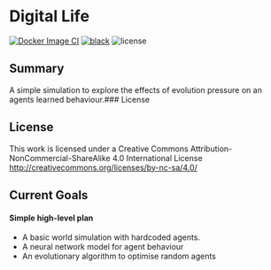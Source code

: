 # Digital Life

[![Docker Image CI](https://github.com/markbrockettrobson/Digital_Life/actions/workflows/docker-image.yml/badge.svg)](https://github.com/markbrockettrobson/Digital_Life/actions/workflows/docker-image.yml)
[![black](https://img.shields.io/badge/code%20style-black-000000.svg)](https://github.com/psf/black)
![license](https://i.creativecommons.org/l/by-nc-sa/4.0/80x15.png)

## Summary
A simple simulation to explore the effects of evolution pressure on an agents learned behaviour.### License 

## License
This work is licensed under a Creative Commons Attribution-NonCommercial-ShareAlike 4.0 International License
http://creativecommons.org/licenses/by-nc-sa/4.0/

## Current Goals

#### Simple high-level plan
- A basic world simulation with hardcoded agents.
- A neural network model for agent behaviour
- An evolutionary algorithm to optimise random agents
